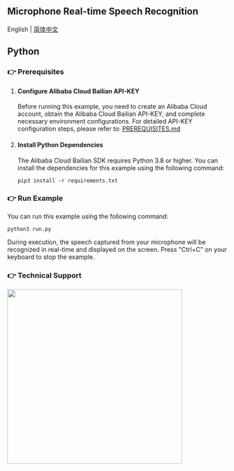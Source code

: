 [comment]: # (title and brief introduction of the sample)
## Microphone Real-time Speech Recognition

English | [简体中文](./README.md)

## Python

[comment]: # (prerequisites)
### :point_right: Prerequisites

1. #### Configure Alibaba Cloud Bailian API-KEY

    Before running this example, you need to create an Alibaba Cloud account, obtain the Alibaba Cloud Bailian API-KEY, and complete necessary environment configurations. For detailed API-KEY configuration steps, please refer to: [PREREQUISITES.md](../../../../PREREQUISITES.md)

2. #### Install Python Dependencies

    The Alibaba Cloud Bailian SDK requires Python 3.8 or higher. You can install the dependencies for this example using the following command:
    ```commandline
    pip3 install -r requirements.txt
    ```

[comment]: # (how to run the sample and expected results)
### :point_right: Run Example
You can run this example using the following command:

```commandline
python3 run.py
```

During execution, the speech captured from your microphone will be recognized in real-time and displayed on the screen. Press "Ctrl+C" on your keyboard to stop the example.

[comment]: # (technical support of the sample)
### :point_right: Technical Support
<img src="https://dashscope.oss-cn-beijing.aliyuncs.com/samples/audio/group-en.png" width="400"/>